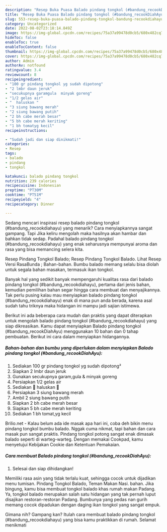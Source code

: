 ```yaml
---
description: "Resep Buka Puasa Balado pindang tongkol (#bandung_recookDiahAyu), Sempurna"
title: "Resep Buka Puasa Balado pindang tongkol (#bandung_recookDiahAyu), Sempurna"
slug: 553-resep-buka-puasa-balado-pindang-tongkol-bandung-recookdiahayu-sempurna
category: Uncategorized
date: 2022-08-02T23:18:14.849Z
image: https://img-global.cpcdn.com/recipes/75a37a99478d0cb5/680x482cq70/balado-pindang-tongkol-bandung_recookdiahayu-foto-resep-utama.jpg
hideToc: false
enableToc: true
enableTocContent: false
thumbnail: https://img-global.cpcdn.com/recipes/75a37a99478d0cb5/680x482cq70/balado-pindang-tongkol-bandung_recookdiahayu-foto-resep-utama.jpg
cover: https://img-global.cpcdn.com/recipes/75a37a99478d0cb5/680x482cq70/balado-pindang-tongkol-bandung_recookdiahayu-foto-resep-utama.jpg
author: Admin
authorAv: notfound
ratingvalue: 3.4
reviewcount: 8
recipeingredient:
- "100 gr pindang tongkol yg sudah dipotong"
- "2 lmbr daun jeruk"
- "secukupnya garamgula  minyak goreng"
- "1/2 gelas air"
- "  haluskan "
- "3 siung bawang merah"
- "2 siung bawang putih"
- "2 bh cabe merah besar"
- "5 bh cabe merah keriting"
- "1 bh tomatyg kecil"
recipeinstructions:

- "Sudah jadi dan siap dinikmati!"
categories:
- Resep
tags:
- balado
- pindang
- tongkol

katakunci: balado pindang tongkol 
nutrition: 239 calories
recipecuisine: Indonesian
preptime: "PT30M"
cooktime: "PT51M"
recipeyield: "4"
recipecategory: Dinner

---
```



Sedang mencari inspirasi resep balado pindang tongkol (#bandung_recookdiahayu) yang menarik? Cara menyiapkannya sangat gampang. Tapi Jika keliru mengolah maka hasilnya akan hambar dan bahkan tidak sedap. Padahal balado pindang tongkol (#bandung_recookdiahayu) yang enak seharusnya mempunyai aroma dan rasa yang bisa memancing selera kita.


Resep Pindang Tongkol Balado; Resep Pindang Tongkol Balado. Lihat Resep Versi RasaBunda ; Bahan-bahan. Bumbu balado memang selalu bisa diolah untuk segala bahan masakan, termasuk ikan tongkol.

Banyak hal yang sedikit banyak mempengaruhi kualitas rasa dari balado pindang tongkol (#bandung_recookdiahayu), pertama dari jenis bahan, kemudian pemilihan bahan segar hingga cara membuat dan menyajikannya. Tak perlu pusing kalau mau menyiapkan balado pindang tongkol (#bandung_recookdiahayu) enak di mana pun anda berada, karena asal sudah tahu triknya maka hidangan ini mampu jadi sajian istimewa.


Berikut ini ada beberapa cara mudah dan praktis yang dapat diterapkan untuk mengolah balado pindang tongkol (#bandung_recookdiahayu) yang siap dikreasikan. Kamu dapat menyiapkan Balado pindang tongkol (#bandung_recookDiahAyu) menggunakan 10 bahan dan 0 tahap pembuatan. Berikut ini cara dalam menyiapkan hidangannya.

<!--inarticleads1-->

##### Bahan-bahan dan bumbu yang diperlukan dalam menyiapkan Balado pindang tongkol (#bandung_recookDiahAyu):

1. Sediakan 100 gr pindang tongkol yg sudah dipotong²
1. Siapkan 2 lmbr daun jeruk
1. Gunakan secukupnya garam,gula &amp; minyak goreng
1. Persiapkan 1/2 gelas air
1. Sediakan  🍅 haluskan 🍅
1. Persiapkan 3 siung bawang merah
1. Ambil 2 siung bawang putih
1. Siapkan 2 bh cabe merah besar
1. Siapkan 5 bh cabe merah keriting
1. Sediakan 1 bh tomat,yg kecil


Brilio.net - Kalau belum ada ide masak apa hari ini, coba deh bikin menu pindang tongkol bumbu balado. Nggak cuma nikmat, tapi bahan dan cara masak pun sangat praktis. Pindang tongkol potong sangat enak dimasak balado seperti di warteg-warteg. Dengan memakai Cookpad, kamu menyetujui Kebijakan Cookie dan Ketentuan Pemakaian. 

<!--inarticleads2-->

##### Cara membuat Balado pindang tongkol (#bandung_recookDiahAyu):


1. Selesai dan siap dihidangkan!

Memiliki rasa asin yang tidak terlalu kuat, sehingga cocok untuk dijadikan menu tumisan. Pindang Tongkol Balado, Teman Makan Nasi. bahan. Jika bingung, kamu bisa membuat tongkol balado khas rumah makan Padang. Ya, tongkol balado merupakan salah satu hidangan yang tak pernah luput disajikan restoran-restoran Padang. Bumbunya yang pedas nan gurih memang cocok dipadukan dengan daging ikan tongkol yang sangat empuk. 

Gimana nih? Gampang kan? Itulah cara membuat balado pindang tongkol (#bandung_recookdiahayu) yang bisa kamu praktikkan di rumah. Selamat menikmati

